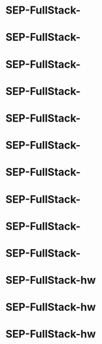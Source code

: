 # SEP-FullStack-
# SEP-FullStack-
# SEP-FullStack-
# SEP-FullStack-
# SEP-FullStack-
# SEP-FullStack-
# SEP-FullStack-
# SEP-FullStack-
# SEP-FullStack-
# SEP-FullStack-
# SEP-FullStack-hw
# SEP-FullStack-hw
# SEP-FullStack-hw
